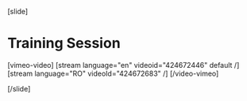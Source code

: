 [slide]
# Training Session

[vimeo-video]
[stream language="en" videoid="424672446" default /]
[stream language="RO" videoId="424672683" /]
[/video-vimeo]

[/slide]